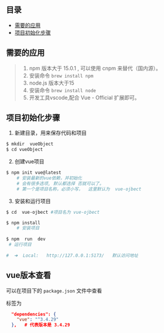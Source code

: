 ## 目录

- [需要的应用](#需要的应用)
- [项目初始化步骤](#项目初始化步骤)







## 需要的应用

> 1.  npm  版本大于 15.0.1  , 可以使用 cnpm 来替代（国内源）。
>    1. 安装命令 `brew install npm`
> 2.  node.js  版本大于15   
>    1. 安装命令 `brew install node`
> 3.  开发工具vscode,配合 Vue - Official 扩展即可。



## 项目初始化步骤

1. 新建目录，用来保存代码和项目

```bash
$ mkdir  vueObject
$ cd vueObject
```

2. 创建vue项目

```bash
$ npm init vue@latest
	# 安装最新的vue依赖，并初始化
	# 会有很多选项, 默认都选择 否就可以了。
	# 第一个是项目名称，必须小写，  这里默认为  vue-ojbect
```

3. 安装和运行项目

```bash
$ cd  vue-ojbect #项目名为 vue-ojbect

$ npm install  
	# 安装项目
	
$ npm  run  dev 
 # 运行项目
 
#  ➜  Local:   http://127.0.0.1:5173/   默认访问地址
```



## vue版本查看

可以在项目下的 `package.json` 文件中查看

标签为 

```json
  "dependencies": {
    "vue": "^3.4.29"
  },   # 代表版本是 3.4.29
```









